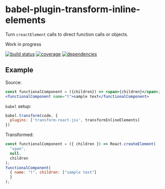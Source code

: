 # babel-plugin-transform-inline-elements

Turn `creactElement` calls to direct function calls or objects.

Work in progress

[![build status](https://travis-ci.org/dk00/babel-plugin-transform-inline-elements.svg)](https://travis-ci.org/dk00/babel-plugin-transform-inline-elements)
[![coverage](https://codecov.io/gh/dk00/babel-plugin-transform-inline-elements/branch/master/graph/badge.svg)](https://codecov.io/gh/dk00/babel-plugin-transform-inline-elements)
[![dependencies](https://david-dm.org/dk00/babel-plugin-transform-inline-elements/status.svg)](https://david-dm.org/dk00/babel-plugin-transform-inline-elements)

## Example

Source:
```jsx
const functionalComponent = ({children}) => <span>{children}</span>;
<functionalComponent name="t">sample text</functionalComponent>
```

`babel` setup:
```js
babel.transform(code, {
  plugins: ['transform-react-jsx', transformInlineElements]
})
```

Transformed:
```js
const functionalComponent = ({ children }) => React.createElement(
  "span",
  null,
  children
);
functionalComponent(
  { name: "t", children: ["sample text"]
  }
);
```
